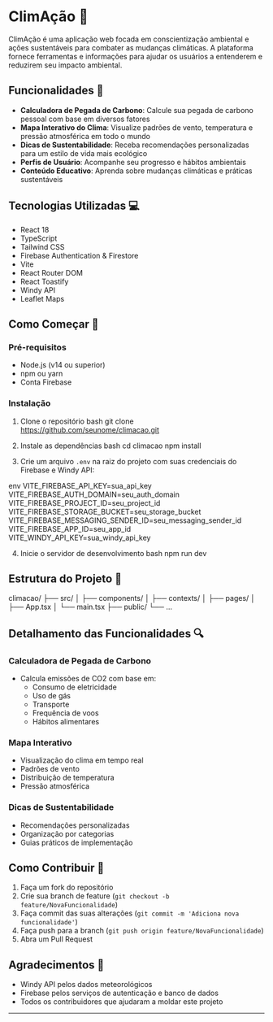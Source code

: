 # ClimAção 🌱

ClimAção é uma aplicação web focada em conscientização ambiental e ações sustentáveis para combater as mudanças climáticas. A plataforma fornece ferramentas e informações para ajudar os usuários a entenderem e reduzirem seu impacto ambiental.

## Funcionalidades 🚀

- **Calculadora de Pegada de Carbono**: Calcule sua pegada de carbono pessoal com base em diversos fatores
- **Mapa Interativo do Clima**: Visualize padrões de vento, temperatura e pressão atmosférica em todo o mundo
- **Dicas de Sustentabilidade**: Receba recomendações personalizadas para um estilo de vida mais ecológico
- **Perfis de Usuário**: Acompanhe seu progresso e hábitos ambientais
- **Conteúdo Educativo**: Aprenda sobre mudanças climáticas e práticas sustentáveis

## Tecnologias Utilizadas 💻

- React 18
- TypeScript
- Tailwind CSS
- Firebase Authentication & Firestore
- Vite
- React Router DOM
- React Toastify
- Windy API
- Leaflet Maps

## Como Começar 🏁

### Pré-requisitos

- Node.js (v14 ou superior)
- npm ou yarn
- Conta Firebase

### Instalação

1. Clone o repositório
bash
git clone https://github.com/seunome/climacao.git

2. Instale as dependências
bash
cd climacao
npm install

3. Crie um arquivo `.env` na raiz do projeto com suas credenciais do Firebase e Windy API:

env
	VITE_FIREBASE_API_KEY=sua_api_key
	VITE_FIREBASE_AUTH_DOMAIN=seu_auth_domain
	VITE_FIREBASE_PROJECT_ID=seu_project_id
	VITE_FIREBASE_STORAGE_BUCKET=seu_storage_bucket
	VITE_FIREBASE_MESSAGING_SENDER_ID=seu_messaging_sender_id
	VITE_FIREBASE_APP_ID=seu_app_id
	VITE_WINDY_API_KEY=sua_windy_api_key

4. Inicie o servidor de desenvolvimento
bash
npm run dev


## Estrutura do Projeto 📁
climacao/
├── src/
│ ├── components/
│ ├── contexts/
│ ├── pages/
│ ├── App.tsx
│ └── main.tsx
├── public/
└── ...


## Detalhamento das Funcionalidades 🔍

### Calculadora de Pegada de Carbono
- Calcula emissões de CO2 com base em:
  - Consumo de eletricidade
  - Uso de gás
  - Transporte
  - Frequência de voos
  - Hábitos alimentares

### Mapa Interativo
- Visualização do clima em tempo real
- Padrões de vento
- Distribuição de temperatura
- Pressão atmosférica

### Dicas de Sustentabilidade
- Recomendações personalizadas
- Organização por categorias
- Guias práticos de implementação

## Como Contribuir 🤝

1. Faça um fork do repositório
2. Crie sua branch de feature (`git checkout -b feature/NovaFuncionalidade`)
3. Faça commit das suas alterações (`git commit -m 'Adiciona nova funcionalidade'`)
4. Faça push para a branch (`git push origin feature/NovaFuncionalidade`)
5. Abra um Pull Request

## Agradecimentos 👏

- Windy API pelos dados meteorológicos
- Firebase pelos serviços de autenticação e banco de dados
- Todos os contribuidores que ajudaram a moldar este projeto

---

